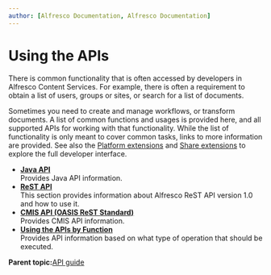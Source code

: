 ```yaml
---
author: [Alfresco Documentation, Alfresco Documentation]
---
```


# Using the APIs

There is common functionality that is often accessed by developers in Alfresco Content Services. For example, there is often a requirement to obtain a list of users, groups or sites, or search for a list of documents.

Sometimes you need to create and manage workflows, or transform documents. A list of common functions and usages is provided here, and all supported APIs for working with that functionality. While the list of functionality is only meant to cover common tasks, links to more information are provided. See also the [Platform extensions](dev-platform-extensions.md) and [Share extensions](dev-extensions-share.md) to explore the full developer interface.

-   **[Java API](../concepts/dev-api-by-language-java.md)**  
Provides Java API information.
-   **[ReST API](../concepts/dev-api-by-language-alf-rest.md)**  
This section provides information about Alfresco ReST API version 1.0 and how to use it.
-   **[CMIS API \(OASIS ReST Standard\)](../concepts/dev-api-by-language-cmis.md)**  
Provides CMIS API information.
-   **[Using the APIs by Function](../concepts/dev-api-by-function.md)**  
Provides API information based on what type of operation that should be executed.

**Parent topic:**[API guide](../concepts/dev-api-intro.md)

